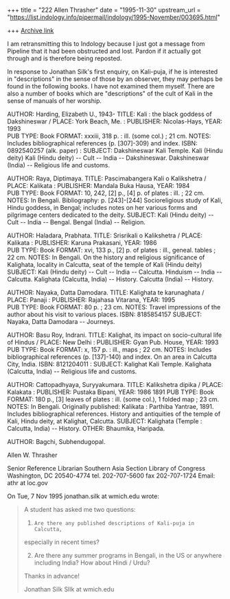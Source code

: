 +++
title = "222 Allen Thrasher"
date = "1995-11-30"
upstream_url = "https://list.indology.info/pipermail/indology/1995-November/003695.html"

+++
[Archive link](https://list.indology.info/pipermail/indology/1995-November/003695.html)

I am retransmitting this to Indology because I just got a message from 
Pipeline that it had been obstructed and lost.  Pardon if it actually got 
through and is therefore being reposted.


In response to Jonathan Silk's first enquiry, on Kali-puja, if he is 
interested in "descriptions" in the sense of those by an observer, they 
may perhaps be found in the following books. I have not examined them 
myself.  There are also a number of books which are "descriptions" of the 
cult of Kali in the sense of manuals of her worship. 

   AUTHOR: Harding, Elizabeth U., 1943-
    TITLE: Kali :
           the black goddess of Dakshineswar /
    PLACE: York Beach, Me. :
PUBLISHER: Nicolas-Hays,
     YEAR: 1993     
 PUB TYPE: Book
   FORMAT: xxxiii, 318 p. : ill. (some col.) ; 21 cm.
    NOTES: Includes bibliographical references (p. [307]-309) and index.
     ISBN: 0892540257 (alk. paper) :
  SUBJECT: Dakshineswar Kali Temple.
           Kali (Hindu deity)
           Kali (Hindu deity) -- Cult -- India -- Dakshineswar.
           Dakshineswar (India) -- Religious life and customs.

   AUTHOR: Raya, Diptimaya.
    TITLE: Pascimabangera Kali o Kalikshetra /
    PLACE: Kalikata :
PUBLISHER: Mandala Buka Hausa,
     YEAR: 1984     
 PUB TYPE: Book
   FORMAT: 10, 242, [2] p., [4] p. of plates : ill. ; 22 cm.
    NOTES: In Bengali.
           Bibliography: p. [243]-[244]
           Socioreligious study of Kali, Hindu goddess, in Bengal; includes 
           notes on her various forms and pilgrimage centers dedicated to 
           the deity.
  SUBJECT: Kali (Hindu deity) -- Cult -- India -- Bengal.
           Bengal (India) -- Religion.

   AUTHOR: Haladara, Prabhata.
    TITLE: Srisrikali o Kalikshetra /
    PLACE: Kalikata :
PUBLISHER: Karuna Prakasani,
     YEAR: 1986     
 PUB TYPE: Book
   FORMAT: xvi, 133 p., [2] p. of plates : ill., geneal. tables ; 22 cm.
    NOTES: In Bengali.
           On the history and religious significance of Kalighata, locality 
           in Calcutta, seat of the temple of Kali (Hindu deity)
  SUBJECT: Kali (Hindu deity) -- Cult -- India -- Calcutta.
           Hinduism -- India -- Calcutta.
           Kalighata (Calcutta, India) -- History.
           Calcutta (India) -- History.

   AUTHOR: Nayaka, Datta Damodara.
    TITLE: Kalighata te karunaghata /
    PLACE: Panaji :
PUBLISHER: Rajahasa Vitarana,
     YEAR: 1995     
 PUB TYPE: Book
   FORMAT: 80 p. ; 23 cm.
    NOTES: Travel impressions of the author about his visit to various 
           places.
     ISBN: 8185854157
  SUBJECT: Nayaka, Datta Damodara -- Journeys.

   AUTHOR: Basu Roy, Indrani.
    TITLE: Kalighat, its impact on socio-cultural life of Hindus /
    PLACE: New Delhi :
PUBLISHER: Gyan Pub. House,
     YEAR: 1993     
 PUB TYPE: Book
   FORMAT: x, 157 p. : ill., maps ; 22 cm.
    NOTES: Includes bibliographical references (p. [137]-140) and index.
           On an area in Calcutta City, India.
     ISBN: 8121204011 :
  SUBJECT: Kalighat Kali Temple.
           Kalighata (Calcutta, India) -- Religious life and customs.

   AUTHOR: Cattopadhyaya, Suryyakumara.
    TITLE: Kalikshetra dipika /
    PLACE: Kalakata :
PUBLISHER: Pustaka Bipani,
     YEAR: 1986 1891
 PUB TYPE: Book
   FORMAT: 180 p., [3] leaves of plates : ill. (some col.), 1 folded map ; 
           23 cm.
    NOTES: In Bengali.
           Originally published: Kalikata : Parthiba Yantrae, 1891.
           Includes bibliographical references.
           History and antiquities of the temple of Kali, Hindu deity, at 
           Kalighat, Calcutta.
  SUBJECT: Kalighata (Temple : Calcutta, India) -- History.
    OTHER: Bhaumika, Haripada.

   AUTHOR: Bagchi, Subhendugopal.


Allen W. Thrasher

Senior Reference Librarian
Southern Asia Section
Library of Congress
Washington, DC 20540-4774
tel. 202-707-5600
fax  202-707-1724
Email: athr at loc.gov



On Tue, 7 Nov 1995 jonathan.silk at wmich.edu wrote:

> A student has asked me two questions:
> 
> 1)     Are there any published descriptions of Kali-puja in Calcutta,
> especially in recent times?  
> 
> 2)	Are there any summer programs in Bengali, in the US or anywhere
> including India?  How about Hindi / Urdu?
> 
> Thanks in advance!
> 
> Jonathan Silk
> SIlk at wmich.edu
>  
> 








